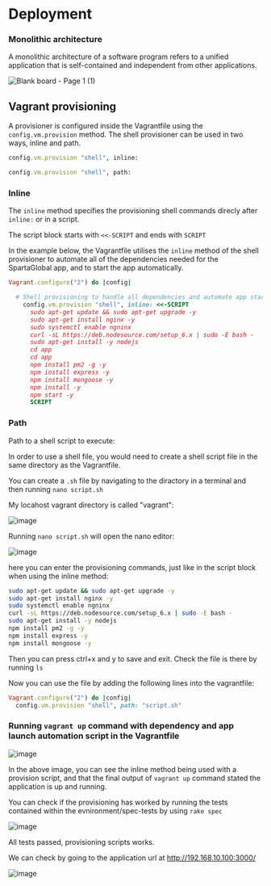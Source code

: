 # Deployment
### Monolithic architecture
A monolithic architecture of a software program refers to a unified application that is self-contained and independent from other applications.


![Blank board - Page 1 (1)](https://user-images.githubusercontent.com/110176257/184701206-059dceb1-7751-4f5e-993e-513e1a811a31.png)

## Vagrant provisioning
A provisioner is configured inside the Vagrantfile using the `config.vm.provision` method.
The shell provisioner can be used in two ways, inline and path.
```ruby
config.vm.provision "shell", inline:
```
```ruby
config.vm.provision "shell", path:
```
### Inline
The `inline` method specifies the provisioning shell commands direcly after `inline:` or in a script. 

The script block starts with `<<-SCRIPT` and ends with `SCRIPT`

In the example below, the Vagrantfile utilises the `inline` method of the shell provisioner to automate all of the dependencies needed for the SpartaGlobal app, and to start the app automatically.
```ruby
Vagrant.configure("2") do |config|

  # Shell provisioning to handle all dependencies and automate app start
    config.vm.provision "shell", inline: <<-SCRIPT
      sudo apt-get update && sudo apt-get upgrade -y
      sudo apt-get install nginx -y
      sudo systemctl enable ngninx 
      curl -sL https://deb.nodesource.com/setup_6.x | sudo -E bash - 
      sudo apt-get install -y nodejs
      cd app
      cd app
      npm install pm2 -g -y
      npm install express -y
      npm install mongoose -y
      npm install -y
      npm start -y
      SCRIPT
```

### Path
Path to a shell script to execute:

In order to use a shell file, you would need to create a shell script file in the same directory as the Vagrantfile.

You can create a `.sh` file by navigating to the diractory in a terminal and then running `nano script.sh`

My locahost vagrant directory is called "vagrant":

![image](https://user-images.githubusercontent.com/110176257/184713983-7f92182a-cec1-4249-9437-34f1c1882645.png)

Running `nano script.sh` will open the nano editor:

![image](https://user-images.githubusercontent.com/110176257/184715430-e65e47cd-c927-450b-ad8c-e35bf416c521.png)

here you can enter the provisioning commands, just like in the script block when using the inline method:
```bash
sudo apt-get update && sudo apt-get upgrade -y
sudo apt-get install nginx -y
sudo systemctl enable ngninx 
curl -sL https://deb.nodesource.com/setup_6.x | sudo -E bash - 
sudo apt-get install -y nodejs
npm install pm2 -g -y
npm install express -y
npm install mongoose -y
```
Then you can press ctrl+x and y to save and exit.
Check the file is there by running `ls`

Now you can use the file by adding the following lines into the vagrantfile:
```ruby
Vagrant.configure("2") do |config|
  config.vm.provision "shell", path: "script.sh"
```

### Running `vagrant up` command with dependency and app launch automation script in the Vagrantfile

![image](https://user-images.githubusercontent.com/110176257/184716378-61f2dfa5-4b8e-4281-b6ba-4d5ec48a59eb.png)

In the above image, you can see the inline method being used with a provision script, and that the final output of `vagrant up` command stated the application is up and running. 

You can check if the provisioning has worked by running the tests contained within the evnironment/spec-tests by using `rake spec`

![image](https://user-images.githubusercontent.com/110176257/184719007-4a050cf7-266b-4373-bac2-78eeb547e8bc.png)

All tests passed, provisioning scripts works.

We can check by going to the application url at http://192.168.10.100:3000/

![image](https://user-images.githubusercontent.com/110176257/184716733-f4ffd20b-d7ae-40f9-b1ac-cac483347f9c.png)



